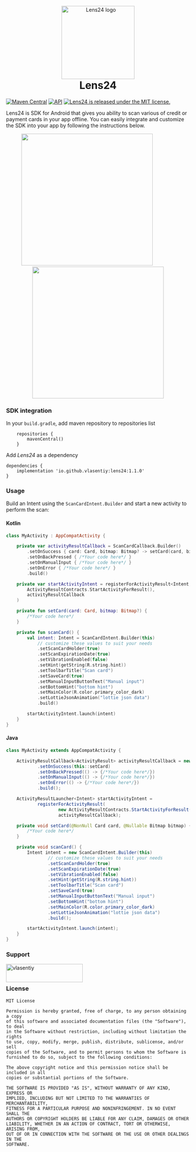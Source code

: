 <p align="center" style="margin-bottom: 0px !important;">
  <img width="200" src="https://github.com/vlasentiy/assets/blob/main/lens24_logo.svg" alt="Lens24 logo" align="center">
</p>
<h1 align="center" style="margin-top: 0px;">Lens24</h1>

[![Maven Central](https://maven-badges.herokuapp.com/maven-central/io.github.vlasentiy/lens24/badge.svg)](https://maven-badges.herokuapp.com/maven-central/io.github.vlasentiy/lens24)
[![API](https://img.shields.io/badge/API-16%2B-blue.svg?style=flat)](https://android-arsenal.com/api?level=16)
<a href="https://github.com/vlasentiy/Lens24/blob/master/LICENSE.md">
<img src="https://img.shields.io/badge/license-MIT-blue.svg" alt="Lens24 is released under the MIT license." />
</a>

Lens24 is SDK for Android that gives you ability to scan various of credit or payment cards in your app offline.
You can easily integrate and customize the SDK into your app by following the instructions below.

<p align="center">
  <img src="https://github.com/vlasentiy/assets/blob/main/lens24_example_1.gif" width="360" />
    &nbsp; &nbsp; &nbsp; &nbsp;&nbsp; &nbsp; &nbsp; &nbsp;
  <img src="https://github.com/vlasentiy/assets/blob/main/lens24_example_4.gif" width="360" /> 
</p>

### SDK integration

In your `build.gradle`, add maven repository to repositories list

```
    repositories {
        mavenCentral()
    }
```

Add _Lens24_ as a dependency

```
dependencies {
    implementation 'io.github.vlasentiy:lens24:1.1.0'
}
```

### Usage

Build an Intent using the `ScanCardIntent.Builder` and start a new activity to perform the scan:

#### Kotlin

```kotlin
class MyActivity : AppCompatActivity {

    private var activityResultCallback = ScanCardCallback.Builder()
        .setOnSuccess { card: Card, bitmap: Bitmap? -> setCard(card, bitmap) }
        .setOnBackPressed { /*Your code here*/ }
        .setOnManualInput { /*Your code here*/ }
        .setOnError { /*Your code here*/ }
        .build()

    private var startActivityIntent = registerForActivityResult<Intent, ActivityResult>(
        ActivityResultContracts.StartActivityForResult(),
        activityResultCallback
    )

    private fun setCard(card: Card, bitmap: Bitmap?) {
        /*Your code here*/
    }

    private fun scanCard() {
        val intent: Intent = ScanCardIntent.Builder(this)
            // customize these values to suit your needs
            .setScanCardHolder(true)
            .setScanExpirationDate(true)
            .setVibrationEnabled(false)
            .setHint(getString(R.string.hint))
            .setToolbarTitle("Scan card")
            .setSaveCard(true)
            .setManualInputButtonText("Manual input")
            .setBottomHint("bottom hint")
            .setMainColor(R.color.primary_color_dark)
            .setLottieJsonAnimation("lottie json data")
            .build()

        startActivityIntent.launch(intent)
    }
}
```

#### Java

```java
class MyActivity extends AppCompatActivity {

    ActivityResultCallback<ActivityResult> activityResultCallback = new ScanCardCallback.Builder()
            .setOnSuccess(this::setCard)
            .setOnBackPressed(() -> {/*Your code here*/})
            .setOnManualInput(() -> {/*Your code here*/})
            .setOnError(() -> {/*Your code here*/})
            .build();

    ActivityResultLauncher<Intent> startActivityIntent =
            registerForActivityResult(
                    new ActivityResultContracts.StartActivityForResult(),
                    activityResultCallback);

    private void setCard(@NonNull Card card, @Nullable Bitmap bitmap) {
        /*Your code here*/
    }

    private void scanCard() {
        Intent intent = new ScanCardIntent.Builder(this)
                // customize these values to suit your needs
                .setScanCardHolder(true)
                .setScanExpirationDate(true)
                .setVibrationEnabled(false)
                .setHint(getString(R.string.hint))
                .setToolbarTitle("Scan card")
                .setSaveCard(true)
                .setManualInputButtonText("Manual input")
                .setBottomHint("bottom hint")
                .setMainColor(R.color.primary_color_dark)
                .setLottieJsonAnimation("lottie json data")
                .build();

        startActivityIntent.launch(intent);
    }
}
```

### Support

<p><a href="https://www.buymeacoffee.com/vlasentiy"> <img align="left" src="https://cdn.buymeacoffee.com/buttons/v2/default-yellow.png" height="50" width="210" alt="vlasentiy" /></a></p><br></br>

### License

```
MIT License

Permission is hereby granted, free of charge, to any person obtaining a copy
of this software and associated documentation files (the "Software"), to deal
in the Software without restriction, including without limitation the rights
to use, copy, modify, merge, publish, distribute, sublicense, and/or sell
copies of the Software, and to permit persons to whom the Software is
furnished to do so, subject to the following conditions:
 
The above copyright notice and this permission notice shall be included in all
copies or substantial portions of the Software.
 
THE SOFTWARE IS PROVIDED "AS IS", WITHOUT WARRANTY OF ANY KIND, EXPRESS OR
IMPLIED, INCLUDING BUT NOT LIMITED TO THE WARRANTIES OF MERCHANTABILITY,
FITNESS FOR A PARTICULAR PURPOSE AND NONINFRINGEMENT. IN NO EVENT SHALL THE
AUTHORS OR COPYRIGHT HOLDERS BE LIABLE FOR ANY CLAIM, DAMAGES OR OTHER
LIABILITY, WHETHER IN AN ACTION OF CONTRACT, TORT OR OTHERWISE, ARISING FROM,
OUT OF OR IN CONNECTION WITH THE SOFTWARE OR THE USE OR OTHER DEALINGS IN THE
SOFTWARE.
```
